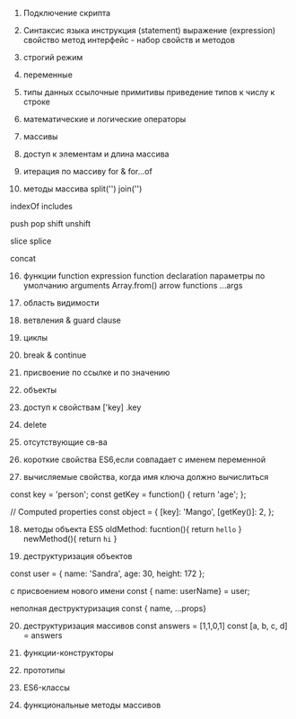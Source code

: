1. Подключение скрипта
2. Синтаксис языка инструкция (statement) выражение (expression) свойство метод
   интерфейс - набор свойств и методов
3. строгий режим
4. переменные
5. типы данных ссылочные примитивы приведение типов к числу к строке
6. математические и логические операторы

7. массивы
8. доступ к элементам и длина массива
9. итерация по массиву for & for...of

10. методы массива split('') join('')

indexOf includes

push pop shift unshift

slice splice

concat

16. функции function expression function declaration параметры по умолчанию
    arguments Array.from() arrow functions ...args

17. область видимости
18. ветвления & guard clause
19. циклы
20. break & continue
21. присвоение по ссылке и по значению
22. объекты
23. доступ к свойствам ['key] .key
24. delete
25. отсутствующие св-ва
26. короткие свойства ES6,если совпадает с именем переменной
27. вычисляемые свойства, когда имя ключа должно вычислиться

const key = 'person'; const getKey = function() { return 'age'; };

// Computed properties const object = { [key]: 'Mango', [getKey()]: 2, };

18. методы объекта ES5 oldMethod: fucntion(){ return `hello` } newMethod(){
    return `hi` }

19. деструктуризация объектов

const user = { name: 'Sandra',
    age: 30, height: 172 };

с присвоением нового имени
const { name: userName} = user;

неполная деструктуризация
const { name,
    ...props}

20. деструктуризация массивов
const answers = [1,1,0,1]
const [a, b, c, d] = answers

21. функции-конструкторы

22. прототипы
23. ES6-классы
24. функциональные методы массивов